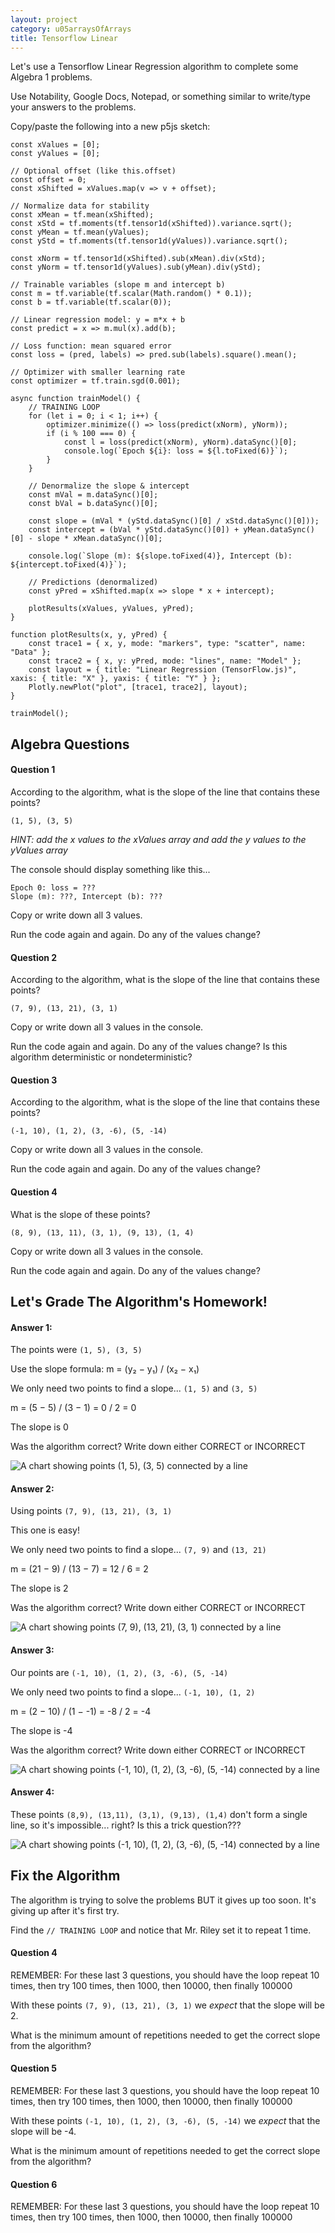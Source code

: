 ```yaml
---
layout: project
category: u05arraysOfArrays
title: Tensorflow Linear
---
```


Let's use a Tensorflow Linear Regression algorithm to complete some Algebra 1 problems.

Use Notability, Google Docs, Notepad, or something similar to write/type your answers to the problems.

Copy/paste the following into a new p5js sketch:

```
const xValues = [0];
const yValues = [0];

// Optional offset (like this.offset)
const offset = 0;
const xShifted = xValues.map(v => v + offset);

// Normalize data for stability
const xMean = tf.mean(xShifted);
const xStd = tf.moments(tf.tensor1d(xShifted)).variance.sqrt();
const yMean = tf.mean(yValues);
const yStd = tf.moments(tf.tensor1d(yValues)).variance.sqrt();

const xNorm = tf.tensor1d(xShifted).sub(xMean).div(xStd);
const yNorm = tf.tensor1d(yValues).sub(yMean).div(yStd);

// Trainable variables (slope m and intercept b)
const m = tf.variable(tf.scalar(Math.random() * 0.1));
const b = tf.variable(tf.scalar(0));

// Linear regression model: y = m*x + b
const predict = x => m.mul(x).add(b);

// Loss function: mean squared error
const loss = (pred, labels) => pred.sub(labels).square().mean();

// Optimizer with smaller learning rate
const optimizer = tf.train.sgd(0.001);

async function trainModel() {
    // TRAINING LOOP
    for (let i = 0; i < 1; i++) {
        optimizer.minimize(() => loss(predict(xNorm), yNorm));
        if (i % 100 === 0) {
            const l = loss(predict(xNorm), yNorm).dataSync()[0];
            console.log(`Epoch ${i}: loss = ${l.toFixed(6)}`);
        }
    }

    // Denormalize the slope & intercept
    const mVal = m.dataSync()[0];
    const bVal = b.dataSync()[0];

    const slope = (mVal * (yStd.dataSync()[0] / xStd.dataSync()[0]));
    const intercept = (bVal * yStd.dataSync()[0]) + yMean.dataSync()[0] - slope * xMean.dataSync()[0];

    console.log(`Slope (m): ${slope.toFixed(4)}, Intercept (b): ${intercept.toFixed(4)}`);

    // Predictions (denormalized)
    const yPred = xShifted.map(x => slope * x + intercept);

    plotResults(xValues, yValues, yPred);
}

function plotResults(x, y, yPred) {
    const trace1 = { x, y, mode: "markers", type: "scatter", name: "Data" };
    const trace2 = { x, y: yPred, mode: "lines", name: "Model" };
    const layout = { title: "Linear Regression (TensorFlow.js)", xaxis: { title: "X" }, yaxis: { title: "Y" } };
    Plotly.newPlot("plot", [trace1, trace2], layout);
}

trainModel();
```

## Algebra Questions

#### Question 1

According to the algorithm, what is the slope of the line that contains these points?

`(1, 5), (3, 5)`

*HINT: add the x values to the xValues array and add the y values to the yValues array*

The console should display something like this...

```
Epoch 0: loss = ???
Slope (m): ???, Intercept (b): ???
```

Copy or write down all 3 values.

Run the code again and again. Do any of the values change?

#### Question 2

According to the algorithm, what is the slope of the line that contains these points?

`(7, 9), (13, 21), (3, 1)`

Copy or write down all 3 values in the console.

Run the code again and again. Do any of the values change? Is this algorithm deterministic or nondeterministic?

#### Question 3

According to the algorithm, what is the slope of the line that contains these points?

`(-1, 10), (1, 2), (3, -6), (5, -14)`

Copy or write down all 3 values in the console.

Run the code again and again. Do any of the values change?

#### Question 4

What is the slope of these points?

`(8, 9), (13, 11), (3, 1), (9, 13), (1, 4)`

Copy or write down all 3 values in the console.

Run the code again and again. Do any of the values change?

## Let's Grade The Algorithm's Homework!

#### Answer 1:

The points were `(1, 5), (3, 5)`

Use the slope formula: m = (y₂ − y₁) / (x₂ − x₁)

We only need two points to find a slope... `(1, 5)` and `(3, 5)` 

m = (5 − 5) / (3 − 1) = 0 / 2 = 0

The slope is 0

Was the algorithm correct? Write down either CORRECT or INCORRECT

![A chart showing points (1, 5), (3, 5) connected by a line](../linear01.png)

#### Answer 2:

Using points `(7, 9), (13, 21), (3, 1)`

This one is easy!

We only need two points to find a slope... `(7, 9)` and `(13, 21)` 

m = (21 − 9) / (13 − 7) = 12 / 6 = 2

The slope is 2

Was the algorithm correct? Write down either CORRECT or INCORRECT

![A chart showing points (7, 9), (13, 21), (3, 1) connected by a line](../linear02.png)

#### Answer 3:

Our points are `(-1, 10), (1, 2), (3, -6), (5, -14)`

We only need two points to find a slope... `(-1, 10), (1, 2)` 

m = (2 − 10) / (1 − -1) = -8 / 2 = -4

The slope is -4

Was the algorithm correct? Write down either CORRECT or INCORRECT

![A chart showing points (-1, 10), (1, 2), (3, -6), (5, -14) connected by a line](../linear03.png)

#### Answer 4:

These points `(8,9), (13,11), (3,1), (9,13), (1,4)` don't form a single line, so it's impossible... right? Is this a trick question???

![A chart showing points (-1, 10), (1, 2), (3, -6), (5, -14) connected by a line](../linear03.png)



## Fix the Algorithm

The algorithm is trying to solve the problems BUT it gives up too soon. It's giving up after it's first try.

Find the `// TRAINING LOOP` and notice that Mr. Riley set it to repeat 1 time.

#### Question 4

REMEMBER: For these last 3 questions, you should have the loop repeat 10 times, then try 100 times, then 1000, then 10000, then finally 100000

With these points `(7, 9), (13, 21), (3, 1)` we *expect* that the slope will be 2. 

What is the minimum amount of repetitions needed to get the correct slope from the algorithm?

#### Question 5

REMEMBER: For these last 3 questions, you should have the loop repeat 10 times, then try 100 times, then 1000, then 10000, then finally 100000

With these points `(-1, 10), (1, 2), (3, -6), (5, -14)` we *expect* that the slope will be -4. 

What is the minimum amount of repetitions needed to get the correct slope from the algorithm?

#### Question 6

REMEMBER: For these last 3 questions, you should have the loop repeat 10 times, then try 100 times, then 1000, then 10000, then finally 100000

